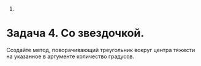 1.

# Задача 4. Со звездочкой.

Создайте метод, поворачивающий треугольник вокруг центра тяжести на указанное в аргументе количество градусов.
